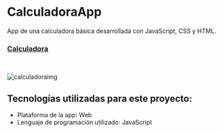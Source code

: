 # CalculadoraApp
App de una calculadora básica desarrollada con JavaScript, CSS y HTML.<br/>
<h3><a href="https://yoel-gasca.github.io/CalculadoraApp/">Calculadora</a></h3> <br>

![calculadoraimg](https://user-images.githubusercontent.com/83617933/203196568-c0e45945-6342-43b7-aa02-d09c339741fb.png)

## Tecnologías utilizadas para este proyecto:<br/>
- Plataforma de la app: Web <br/>
- Lenguaje de programación utilizado: JavaScript <br/> <br/>
